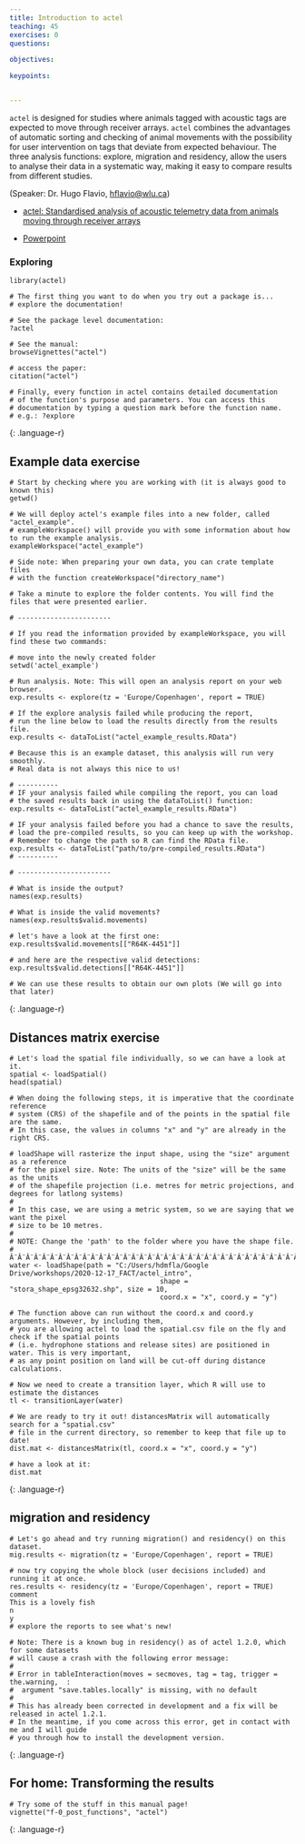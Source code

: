 ```yaml
---
title: Introduction to actel
teaching: 45
exercises: 0
questions:

objectives:

keypoints:


---
```


`actel` is designed for studies where animals tagged with acoustic tags are expected to move through receiver arrays. `actel` combines the advantages of automatic sorting and checking of animal movements with the possibility for user intervention on tags that deviate from expected behaviour. The three analysis functions: explore, migration and residency, allow the users to analyse their data in a systematic way, making it easy to compare results from different studies.


(Speaker: Dr. Hugo Flavio, hflavio@wlu.ca)

- [actel: Standardised analysis of acoustic telemetry data from animals moving through receiver arrays](../Resources/actel_paper_published_version.pdf)

- [Powerpoint](../Resources/actel_introduction.ppsx)

### Exploring
~~~
library(actel)

# The first thing you want to do when you try out a package is...
# explore the documentation!

# See the package level documentation:
?actel

# See the manual:
browseVignettes("actel")

# access the paper:
citation("actel")

# Finally, every function in actel contains detailed documentation
# of the function's purpose and parameters. You can access this
# documentation by typing a question mark before the function name.
# e.g.: ?explore
~~~
{: .language-r}

## Example data exercise

~~~
# Start by checking where you are working with (it is always good to known this)
getwd()

# We will deploy actel's example files into a new folder, called "actel_example".
# exampleWorkspace() will provide you with some information about how to run the example analysis.
exampleWorkspace("actel_example")

# Side note: When preparing your own data, you can crate template files
# with the function createWorkspace("directory_name")

# Take a minute to explore the folder contents. You will find the files that were presented earlier.

# -----------------------

# If you read the information provided by exampleWorkspace, you will find these two commands:

# move into the newly created folder
setwd('actel_example')

# Run analysis. Note: This will open an analysis report on your web browser.
exp.results <- explore(tz = 'Europe/Copenhagen', report = TRUE)

# If the explore analysis failed while producing the report,
# run the line below to load the results directly from the results file.
exp.results <- dataToList("actel_example_results.RData")

# Because this is an example dataset, this analysis will run very smoothly. 
# Real data is not always this nice to us!

# ----------
# IF your analysis failed while compiling the report, you can load 
# the saved results back in using the dataToList() function:
exp.results <- dataToList("actel_example_results.RData")

# IF your analysis failed before you had a chance to save the results,
# load the pre-compiled results, so you can keep up with the workshop.
# Remember to change the path so R can find the RData file.
exp.results <- dataToList("path/to/pre-compiled_results.RData")
# ----------

# -----------------------

# What is inside the output?
names(exp.results)

# What is inside the valid movements?
names(exp.results$valid.movements)

# let's have a look at the first one:
exp.results$valid.movements[["R64K-4451"]]

# and here are the respective valid detections:
exp.results$valid.detections[["R64K-4451"]]

# We can use these results to obtain our own plots (We will go into that later)
~~~
{: .language-r}


## Distances matrix exercise

~~~
# Let's load the spatial file individually, so we can have a look at it.
spatial <- loadSpatial()
head(spatial)

# When doing the following steps, it is imperative that the coordinate reference 
# system (CRS) of the shapefile and of the points in the spatial file are the same.
# In this case, the values in columns "x" and "y" are already in the right CRS.

# loadShape will rasterize the input shape, using the "size" argument as a reference
# for the pixel size. Note: The units of the "size" will be the same as the units
# of the shapefile projection (i.e. metres for metric projections, and degrees for latlong systems)
#
# In this case, we are using a metric system, so we are saying that we want the pixel
# size to be 10 metres.
#
# NOTE: Change the 'path' to the folder where you have the shape file.
# Â¨Â¨Â¨Â¨Â¨Â¨Â¨Â¨Â¨Â¨Â¨Â¨Â¨Â¨Â¨Â¨Â¨Â¨Â¨Â¨Â¨Â¨Â¨Â¨Â¨Â¨Â¨Â¨Â¨Â¨Â¨Â¨Â¨Â¨Â¨Â¨Â¨Â¨Â¨Â¨Â¨Â¨Â¨Â¨Â¨Â¨Â¨Â¨Â¨Â¨Â¨Â¨Â¨Â¨Â¨Â¨Â¨Â¨Â¨Â¨Â¨Â¨Â¨Â¨Â¨Â¨Â¨Â¨
water <- loadShape(path = "C:/Users/hdmfla/Google Drive/workshops/2020-12-17_FACT/actel_intro",
									 shape = "stora_shape_epsg32632.shp", size = 10,
									 coord.x = "x", coord.y = "y")

# The function above can run without the coord.x and coord.y arguments. However, by including them,
# you are allowing actel to load the spatial.csv file on the fly and check if the spatial points
# (i.e. hydrophone stations and release sites) are positioned in water. This is very important,
# as any point position on land will be cut-off during distance calculations.

# Now we need to create a transition layer, which R will use to estimate the distances
tl <- transitionLayer(water)

# We are ready to try it out! distancesMatrix will automatically search for a "spatial.csv"
# file in the current directory, so remember to keep that file up to date!
dist.mat <- distancesMatrix(tl, coord.x = "x", coord.y = "y")

# have a look at it:
dist.mat
~~~
{: .language-r}

## migration and residency

~~~
# Let's go ahead and try running migration() and residency() on this dataset.
mig.results <- migration(tz = 'Europe/Copenhagen', report = TRUE)

# now try copying the whole block (user decisions included) and running it at once.
res.results <- residency(tz = 'Europe/Copenhagen', report = TRUE)
comment
This is a lovely fish
n
y
# explore the reports to see what's new!

# Note: There is a known bug in residency() as of actel 1.2.0, which for some datasets
# will cause a crash with the following error message:
#
# Error in tableInteraction(moves = secmoves, tag = tag, trigger = the.warning,  : 
#  argument "save.tables.locally" is missing, with no default
#
# This has already been corrected in development and a fix will be released in actel 1.2.1.
# In the meantime, if you come across this error, get in contact with me and I will guide
# you through how to install the development version.
~~~
{: .language-r}

## For home: Transforming the results
~~~
# Try some of the stuff in this manual page!
vignette("f-0_post_functions", "actel")
~~~
{: .language-r}
